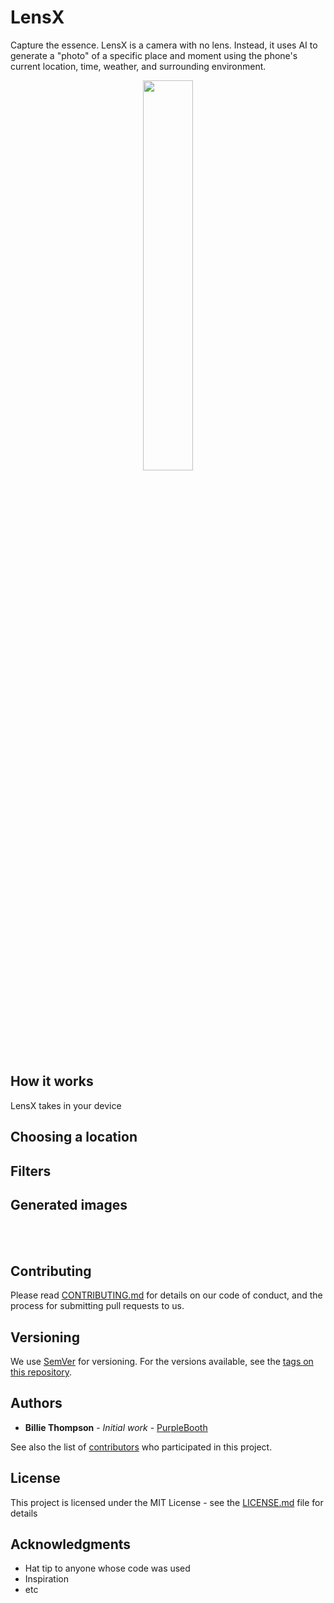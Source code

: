 # LensX

Capture the essence. LensX is a camera with no lens. Instead, it uses AI to generate a "photo" of a specific place and moment using the phone's current location, time, weather, and surrounding environment.
<p align="center">
<img src="https://github.com/tanshihuai/Terraforming/blob/master/app/src/main/res/raw/general1.gif" width="40%" height="40%">
</p>

## How it works
LensX takes in your device

## Choosing a location

## Filters

## Generated images

<br>
<br>


## Contributing

Please read [CONTRIBUTING.md](https://gist.github.com/PurpleBooth/b24679402957c63ec426) for details on our code of conduct, and the process for submitting pull requests to us.

## Versioning

We use [SemVer](http://semver.org/) for versioning. For the versions available, see the [tags on this repository](https://github.com/your/project/tags). 

## Authors

* **Billie Thompson** - *Initial work* - [PurpleBooth](https://github.com/PurpleBooth)

See also the list of [contributors](https://github.com/your/project/contributors) who participated in this project.

## License

This project is licensed under the MIT License - see the [LICENSE.md](LICENSE.md) file for details

## Acknowledgments

* Hat tip to anyone whose code was used
* Inspiration
* etc
